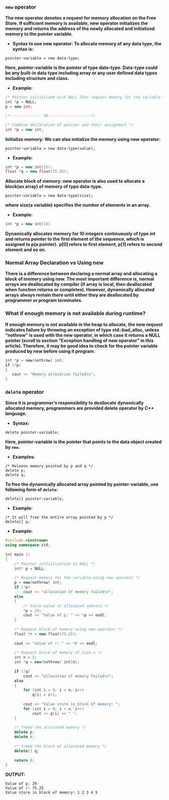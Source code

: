 ### `new` operator

**The new operator denotes a request for memory allocation on the Free Store. If sufficient memory is available, new operator initializes the memory and returns the address of the newly allocated and initialized memory to the pointer variable.**

- **Syntax to use new operator: To allocate memory of any data type, the syntax is:**
```
pointer-variable = new data-type;
```
**Here, pointer-variable is the pointer of type data-type. Data-type could be any built-in data type including array or any user defined data types including structure and class.**

- **Example:**
```cpp
/* Pointer initialized with NULL Then request memory for the variable */
int *p = NULL; 
p = new int;   

/*-------------- OR ------------------*/

/* Combine declaration of pointer and their assignment */
int *p = new int; 
```
**Initialize memory: We can also initialize the memory using new operator:**
```
pointer-variable = new data-type(value);
```   
- **Example:**
```cpp
int *p = new int(25);
float *q = new float(75.25);
```
**Allocate block of memory: new operator is also used to allocate a block(an array) of memory of type data-type.**
```
pointer-variable = new data-type[size];
````
**where size(a variable) specifies the number of elements in an array.**

- **Example:**
 ```cpp
 int *p = new int[10]
```
**Dynamically allocates memory for 10 integers continuously of type int and returns pointer to the first element of the sequence, which is assigned to p(a pointer).**
**p[0] refers to first element, p[1] refers to second element and so on.**

### Normal Array Declaration vs Using new
**There is a difference between declaring a normal array and allocating a block of memory using new. The most important difference is, normal arrays are deallocated by compiler (If array is local, then deallocated when function returns or completes). However, dynamically allocated arrays always remain there until either they are deallocated by programmer or program terminates.**

### What if enough memory is not available during runtime?
**If enough memory is not available in the heap to allocate, the new request indicates failure by throwing an exception of type std::bad_alloc, unless “nothrow” is used with the new operator, in which case it returns a NULL pointer (scroll to section “Exception handling of new operator” in this article). Therefore, it may be good idea to check for the pointer variable produced by new before using it program.**

```cpp
int *p = new(nothrow) int;
if (!p)
{
   cout << "Memory allocation failed\n";
}
```

### `delete` operator

**Since it is programmer’s responsibility to deallocate dynamically allocated memory, programmers are provided delete operator by C++ language.**
- **Syntax:**
```
delete pointer-variable;  
```
**Here, pointer-variable is the pointer that points to the data object created by `new`.**
- **Examples:**
```
/* Release memory pointed by p and q */
delete p;
delete q;
```
**To free the dynamically allocated array pointed by pointer-variable, use following form of `delete`:**
```
delete[] pointer-variable;  
```
- **Example:**
```
/* It will free the entire array pointed by p */
delete[] p;
```
- **Example:**
```cpp
#include <iostream> 
using namespace std; 
  
int main () 
{ 
    /* Pointer initialization to NULL */
    int* p = NULL; 
  
    /* Request memory for the variable using new operator */
    p = new(nothrow) int; 
    if (!p) 
        cout << "allocation of memory failed\n"; 
    else
    { 
        /* Store value at allocated address */
        *p = 29; 
        cout << "Value of p: " << *p << endl; 
    } 
  
    /* Request block of memory using new operator */
    float *r = new float(75.25); 
  
    cout << "Value of r: " << *r << endl; 
  
    /* Request block of memory of size n */
    int n = 5; 
    int *q = new(nothrow) int[n]; 
  
    if (!q) 
        cout << "allocation of memory failed\n"; 
    else
    { 
        for (int i = 0; i < n; i++) 
            q[i] = i+1; 
  
        cout << "Value store in block of memory: "; 
        for (int i = 0; i < n; i++) 
            cout << q[i] << " "; 
    } 
  
    /* freed the allocated memory */
    delete p; 
    delete r; 
  
    /* freed the block of allocated memory */
    delete[] q; 
  
    return 0; 
} 
```
**OUTPUT:**
```
Value of p: 29
Value of r: 75.25
Value store in block of memory: 1 2 3 4 5 
```
